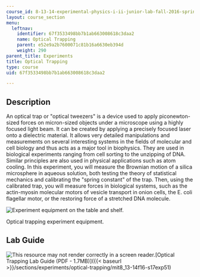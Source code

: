 ```yaml
---
course_id: 8-13-14-experimental-physics-i-ii-junior-lab-fall-2016-spring-2017
layout: course_section
menu:
  leftnav:
    identifier: 67f3533498bb7b1ab663008618c3daa2
    name: Optical Trapping
    parent: e52e9a2b7600071c81b16a6630eb394d
    weight: 290
parent_title: Experiments
title: Optical Trapping
type: course
uid: 67f3533498bb7b1ab663008618c3daa2

---
```


Description
-----------

An optical trap or "optical tweezers" is a device used to apply piconewton-sized forces on micron-sized objects under a microscope using a highly focused light beam. It can be created by applying a precisely focused laser onto a dielectric material. It allows very detailed manipulations and measurements on several interesting systems in the fields of molecular and cell biology and thus acts as a major tool in biophysics. They are used in biological experiments ranging from cell sorting to the unzipping of DNA. Similar principles are also used in physical applications such as atom cooling. In this experiment, you will measure the Brownian motion of a silica microsphere in aqueous solution, both testing the theory of statistical mechanics and calibrating the "spring constant" of the trap. Then, using the calibrated trap, you will measure forces in biological systems, such as the actin-myosin molecular motors of vesicle transport in onion cells, the E. coli flagellar motor, or the restoring force of a stretched DNA molecule.

![Experiment equipment on the table and shelf.](/coursemedia/8-13-14-experimental-physics-i-ii-junior-lab-fall-2016-spring-2017/96206dfe8d27fd30017b9ae03fbb5214_L51.jpg)

Optical trapping experiment equipment.

Lab Guide
---------

![This resource may not render correctly in a screen reader.](/images/inacessible.gif)[Optical Trapping Lab Guide (PDF - 1.7MB)]({{< baseurl >}}/sections/experiments/optical-trapping/mit8_13-14f16-s17exp51)